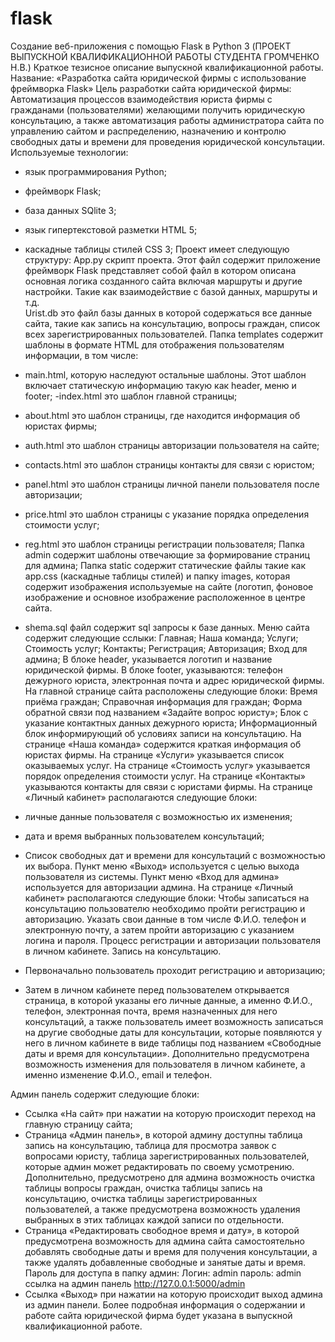 # flask
Создание веб-приложения с помощью Flask в Python 3
(ПРОЕКТ ВЫПУСКНОЙ КВАЛИФИКАЦИОННОЙ РАБОТЫ СТУДЕНТА ГРОМЧЕНКО Н.В.)
Краткое тезисное описание выпускной квалификационной работы.
Название: «Разработка сайта юридической фирмы с использование фреймворка Flask»
Цель разработки сайта юридической фирмы: Автоматизация процессов взаимодействия юриста фирмы с гражданами (пользователями) желающими получить юридическую консультацию, а также автоматизация работы администратора сайта по управлению сайтом и распределению, назначению и контролю свободных даты и времени для проведения юридической консультации. 
Используемые технологии:
- язык программирования Python;
- фреймворк Flask;
- база данных SQlite 3;
- язык гипертекстовой разметки HTML 5; 
- каскадные таблицы стилей CSS 3;
Проект имеет следующую структуру:
App.py скрипт проекта. Этот файл содержит приложение фреймворк Flask  представляет собой файл в котором описана основная логика созданного сайта включая маршруты и другие настройки. Такие как взаимодействие с базой данных, маршруты и т.д.  
Urist.db это файл базы данных в которой содержаться все данные сайта, такие как запись на консультацию, вопросы граждан, список всех зарегистрированных пользователей. 
Папка templates содержит шаблоны в формате HTML для отображения пользователям информации, в том числе: 
- main.html, которую наследуют остальные шаблоны. Этот шаблон включает статическую информацию такую как header, меню и footer;
-index.html это шаблон главной страницы; 
- about.html это шаблон cтраницы, где находится информация об юристах фирмы;
- auth.html это шаблон cтраницы авторизации пользователя на сайте;
- contacts.html это шаблон cтраницы контакты для связи с юристом;
- panel.html это шаблон cтраницы личной панели пользователя после авторизации;
- price.html это шаблон cтраницы c указание порядка определения стоимости услуг;
- reg.html это шаблон cтраницы регистрации пользователя;
Папка admin содержит шаблоны отвечающие за формирование страниц для админа;
Папка static содержит статические файлы такие как app.css (каскадные таблицы стилей) и папку images, которая содержит изображения используемые на сайте (логотип, фоновое изображение и основное изображение расположенное в центре сайта.

- shema.sql файл содержит sql запросы к базе данных.
Меню сайта содержит следующие сслыки:
Главная; Наша команда; Услуги; Стоимость услуг; Контакты; Регистрация; Авторизация; Вход для админа;
В блоке header, указывается логотип и название юридической фирмы.
В блоке footer, указываются: телефон дежурного юриста, электронная почта и адрес юридической фирмы.
На главной странице сайта расположены следующие блоки:
Время приёма граждан; Справочная информация для граждан; Форма обратной связи под названием «Задайте вопрос юристу»; Блок с указание контактных данных дежурного юриста; Информационный блок информирующий об условиях записи на консультацию.
На странице «Наша команда» содержится краткая информация об юристах фирмы.
На странице «Услуги» указывается список оказываемых услуг.
На странице «Стоимость услуг» указывается порядок определения стоимости услуг.
На странице «Контакты» указываются контакты для связи с юристами фирмы.
На странице «Личный кабинет» располагаются следующие блоки: 
- личные данные пользователя с возможностью их изменения;
- дата и время выбранных пользователем консультаций;
- Список свободных дат и времени для консультаций с возможностью их выбора.
Пункт меню «Выход» используется с целью выхода пользователя из системы.
Пункт меню «Вход для админа» используется для авторизации админа. 
На странице «Личный кабинет» располагаются следующие блоки: 
Чтобы записаться на консультацию пользователю необходимо пройти регистрацию и авторизацию. Указать свои данные в том числе Ф.И.О. телефон и электронную почту, а затем пройти авторизацию с указанием логина и пароля.
Процесс регистрации и авторизации пользователя в личном кабинете. Запись на консультацию.
- Первоначально пользователь проходит регистрацию и авторизацию;
- Затем в личном кабинете перед пользователем открывается страница, в которой указаны его личные данные, а именно Ф.И.О., телефон, электронная почта, время назначенных для него консультаций, а также пользователь имеет возможность записаться на другие свободные даты для консультации, которые появляются у него в личном кабинете в виде таблицы под названием «Свободные даты и время для консультации».
Дополнительно предусмотрена возможность изменения для пользователя в личном кабинете, а именно изменение Ф.И.О., email и телефон.

Админ панель содержит следующие блоки: 
- Ссылка «На сайт» при нажатии на которую происходит переход на главную страницу сайта;
- Страница «Админ панель», в которой админу доступны таблица запись на консультацию, таблица для просмотра заявок с вопросами юристу, таблица зарегистрированных пользователей, которые админ может редактировать по своему усмотрению. 
Дополнительно, предусмотрено для админа возможность очистка таблицы вопросы граждан, очистка таблицы запись на консультацию, очистка таблицы зарегистрированных пользователей, а также предусмотрена возможность удаления выбранных в этих таблицах каждой записи по отдельности.
- Страница «Редактировать свободное время и дату», в которой предусмотрена возможность для админа сайта самостоятельно добавлять свободные даты и время для получения консультации, а также удалять добавленные свободные и занятые даты и время. 
Пароль для доступа в папку админ:
Логин: admin пароль: admin  cсылка на админ панель http://127.0.0.1:5000/admin
- Ссылка «Выход» при нажатии на которую происходит выход админа из админ панели.
Более подробная информация о содержании и работе сайта юридической фирма будет указана в выпускной квалификационной работе.


